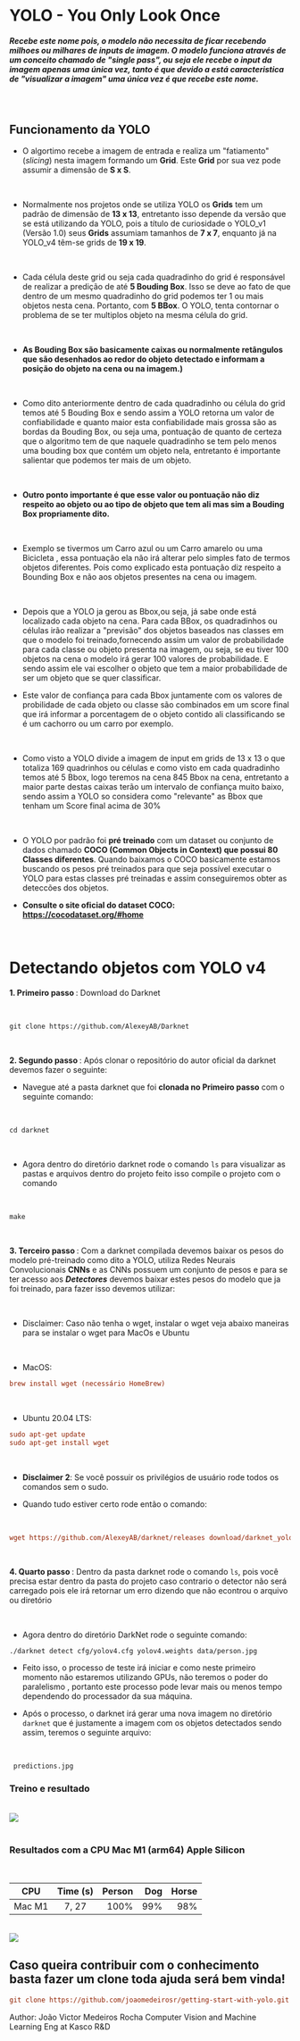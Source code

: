 # YOLO - You Only Look Once

##### Recebe este nome pois, o modelo não necessita de ficar recebendo milhoes ou milhares de inputs de imagem. O modelo funciona através de um conceito chamado de "single pass", ou seja ele recebe o input da imagem apenas uma única vez, tanto é que devido a está caracteristica de "visualizar a imagem" uma única vez é que recebe este nome.

<br>

## Funcionamento da YOLO

- O algortimo recebe a imagem de entrada e realiza um "fatiamento" (<i>slicing</i>) nesta imagem formando um <b>Grid</b>. Este <b>Grid</b> por sua vez pode assumir a dimensão de <b>S x S</b>.

<br>

- Normalmente nos projetos onde se utiliza YOLO os <b>Grids</b> tem um padrão de dimensão de <b>13 x 13</b>, entretanto isso depende da versão que se está utilizando da YOLO, pois a título de curiosidade o YOLO_v1 (Versão 1.0) seus <b>Grids</b> assumiam tamanhos de <b> 7 x 7</b>, enquanto já na YOLO_v4 têm-se grids de <b>19 x 19</b>.

<br>

- Cada célula deste grid ou seja cada quadradinho do grid é responsável de realizar a predição de até <b>5 Bouding Box</b>. Isso se deve ao fato de que dentro de um mesmo quadradinho do grid podemos ter 1 ou mais objetos nesta cena. Portanto, com <b>5 BBox</b>. O YOLO, tenta contornar o problema de se ter multiplos objeto na mesma célula do grid.

<br>

- <b> As Bouding Box são basicamente caixas ou normalmente retângulos que são desenhados ao redor do objeto detectado e informam a posição do objeto na cena ou na imagem.)</b>

<br>

- Como dito anteriormente dentro de cada quadradinho ou célula do grid temos até 5 Bouding Box e sendo assim a YOLO retorna um valor de confiabilidade e quanto maior esta confiabilidade mais grossa são as bordas da Bouding Box, ou seja uma, pontuação de quanto de certeza que o algoritmo tem de que naquele quadradinho se tem pelo menos uma bouding box que contém um objeto nela, entretanto é importante salientar que podemos ter mais de um objeto.

<br>

- <b>Outro ponto importante é que esse valor ou pontuação não diz respeito ao objeto ou ao tipo de objeto que tem ali mas sim a Bouding Box propriamente dito.</b>

<br>

- Exemplo se tivermos um Carro azul ou um Carro amarelo ou uma Bicicleta , essa pontuação ela não irá alterar pelo simples fato de termos objetos diferentes. Pois como explicado esta pontuação diz respeito a Bounding Box e não aos objetos presentes na cena ou imagem.

<br>

- Depois que a YOLO ja gerou as Bbox,ou seja, já sabe onde está localizado cada objeto na cena. Para cada BBox, os quadradinhos ou células irão realizar a "previsão" dos objetos baseados nas classes em que o modelo foi treinado,fornecendo assim um valor de probabilidade para cada classe ou objeto presenta na imagem, ou seja, se eu tiver 100 objetos na cena o modelo irá gerar 100 valores de probabilidade. E sendo assim ele vai escolher o objeto que tem a maior probabilidade de ser um objeto que se quer classificar.
  <br>

- Este valor de confiança para cada Bbox juntamente com os valores de probilidade de cada objeto ou classe são combinados em um score final que irá informar a porcentagem de o objeto contido ali classificando se é um cachorro ou um carro por exemplo.

<br>

- Como visto a YOLO divide a imagem de input em grids de 13 x 13 o que totaliza 169 quadrinhos ou células e como visto em cada quadradinho temos até 5 Bbox, logo teremos na cena 845 Bbox na cena, entretanto a maior parte destas caixas terão um intervalo de confiança muito baixo, sendo assim a YOLO so considera como "relevante" as Bbox que tenham um Score final acima de 30%

<br>

- O YOLO por padrão foi <b> pré treinado</b> com um dataset ou conjunto de dados chamado <b>COCO (Common Objects in Context) que possui 80 Classes diferentes</b>. Quando baixamos o COCO basicamente estamos buscando os pesos pré treinados para que seja possível executar o YOLO para estas classes pré treinadas e assim conseguiremos obter as deteccões dos objetos.

- <b>Consulte o site oficial do dataset COCO: <https://cocodataset.org/#home> </b>

<br>

# Detectando objetos com YOLO v4

<b> 1. Primeiro passo </b> : Download do Darknet

<br>

```
git clone https://github.com/AlexeyAB/Darknet
```

<br>

<b> 2. Segundo passo </b>: Após clonar o repositório do autor oficial da darknet devemos fazer o seguinte:

- Navegue até a pasta darknet que foi <b>clonada no Primeiro passo</b> com o seguinte comando:

<br>

```
cd darknet
```

<br>

- Agora dentro do diretório darknet rode o comando `ls` para visualizar as pastas e arquivos dentro do projeto
  feito isso compile o projeto com o comando

<br>

```
make
```

<br>

<b> 3. Terceiro passo </b>: Com a darknet compilada devemos baixar os pesos do modelo pré-treinado como dito a YOLO, utiliza Redes Neurais Convolucionais <b>CNNs</b> e as CNNs possuem um conjunto de pesos e para se ter acesso aos <b><i>Detectores</b></i> devemos baixar estes pesos do modelo que ja foi treinado, para fazer isso devemos utilizar:

<br>

- Disclaimer: Caso não tenha o wget, instalar o wget veja abaixo maneiras para se instalar o wget para MacOs e Ubuntu

<br>

- MacOS:

```ini
brew install wget (necessário HomeBrew)
```

<br>

- Ubuntu 20.04 LTS:

```ini
sudo apt-get update
sudo apt-get install wget
```

<br>

- <b> Disclaimer 2</b>: Se você possuir os privilégios de usuário rode todos os comandos sem o sudo.

- Quando tudo estiver certo rode então o comando:

<br>

```ini
wget https://github.com/AlexeyAB/darknet/releases download/darknet_yolo_v3_optimal/yolov4.weights

```

<br>

<b> 4. Quarto passo </b>: Dentro da pasta darknet rode o comando `ls`, pois você precisa estar dentro da pasta do projeto caso contrario o detector não será carregado pois ele irá retornar um erro dizendo que não econtrou o arquivo ou diretório

<br>

- Agora dentro do diretório DarkNet rode o seguinte comando:

```
./darknet detect cfg/yolov4.cfg yolov4.weights data/person.jpg

```

- Feito isso, o processo de teste irá iniciar e como neste primeiro momento não estaremos utilizando GPUs, não teremos o poder do paralelismo , portanto este processo pode levar mais ou menos tempo dependendo do processador da sua máquina.

- Após o processo, o darknet irá gerar uma nova imagem no diretório `darknet` que é justamente a imagem com os objetos detectados sendo assim, teremos o seguinte arquivo:

<br>

```
 predictions.jpg
```

### Treino e resultado

<br>

<img src="https://user-images.githubusercontent.com/88453005/222822472-7224e06e-17ce-4365-a15e-7abe24a05455.png">

<br>
<br>

### Resultados com a CPU Mac M1 (arm64) Apple Silicon

<br>

|  CPU   | Time (s) | Person | Dog | Horse |          
| :----: | :------: | -----: | --: | ----: |    
| Mac M1 |  7, 27   |   100% | 99% |   98% |          

<br>

<img src=https://user-images.githubusercontent.com/88453005/222823017-b7f547c3-539a-42b0-b9ca-ad55d7f16e11.png>
  
  
  <br>
  
  ## Caso queira contribuir com o conhecimento basta fazer um clone toda ajuda será bem vinda!
  ```ini
  git clone https://github.com/joaomedeirosr/getting-start-with-yolo.git
  ```
  
  
 Author: 
  João Victor Medeiros Rocha 
  Computer Vision and Machine Learning Eng at Kasco R&D
  
  
